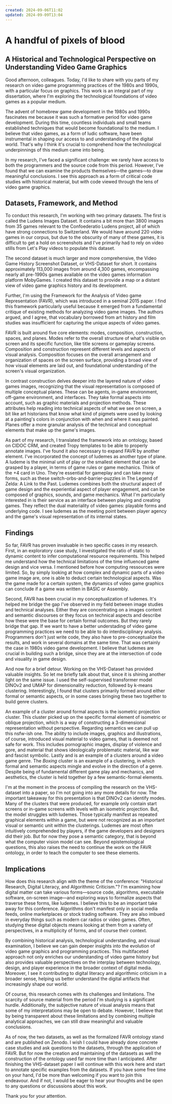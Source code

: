 ```yaml
---
created: 2024-09-06T11:02
updated: 2024-09-09T13:04
---
```

# A handful of pixels of blood
## A Historical and Technological Perspective on Understanding Video Game Graphics

Good afternoon, colleagues. Today, I'd like to share with you parts of my research on video game programming practices of the 1980s and 1990s, with a particular focus on graphics. This work is an integral part of my dissertation, where I'm exploring the technological foundations of video games as a popular medium.

The advent of homebrew game development in the 1980s and 1990s fascinates me because it was such a formative period for video game development. During this time, countless individuals and small teams established techniques that would become foundational to the medium. I believe that video games, as a form of ludic software, have been instrumental in shaping our access to and understanding of the digital world. That's why I think it's crucial to comprehend how the technological underpinnings of this medium came into being.

In my research, I've faced a significant challenge: we rarely have access to both the programmers and the source code from this period. However, I've found that we can examine the products themselves—the games—to draw meaningful conclusions. I see this approach as a form of critical code studies with historical material, but with code viewed through the lens of video game graphics.

## Datasets, Framework, and Method

To conduct this research, I'm working with two primary datasets. The first is called the Ludens Images Dataset. It contains a bit more than 3800 images from 35 games relevant to the Confoederatio Ludens project, all of which have strong connections to Switzerland. We would have around 220 video games in our corpus, but due to the obscurity of many of these games, it is difficult to get a hold on screenshots and I've primarily had to rely on video stills from Let's Play videos to populate this dataset.

The second dataset is much larger and more comprehensive, the Video Game History Screenshot Dataset, or VHS-Dataset for short. It contains approximately 113,000 images from around 4,300 games, encompassing nearly all pre-1990s games available on the video games information platform MobyGames. I created this dataset to provide a map or a distant view of video game graphics history and its development.

Further, I'm using the Framework for the Analysis of Video game Representation (FAVR), which was introduced in a seminal 2015 paper. I find this framework particularly useful because it emerged from a fundamental critique of existing methods for analyzing video game images. The authors argued, and I agree, that vocabulary borrowed from art history and film studies was insufficient for capturing the unique aspects of video games. 

FAVR is built around five core elements: modes, composition, construction, spaces, and planes. Modes refer to the overall structure of what's visible on screen and its specific function, like title screens or gameplay screens. Composition and construction represent different levels and aspects of visual analysis. Composition focuses on the overall arrangement and organization of spaces on the screen surface, providing a broad view of how visual elements are laid out, and foundational understanding of the screen's visual organization. 

In contrast construction delves deeper into the layered nature of video games images, recognizing that the visual representation is composed of multiple conceptual planes. These can be agents, in-game environment, off-game environment, and interfaces. They take formal aspects into account, such as graphic materials and projection methods. These attributes help reading into technical aspects of what we see on screen, a bit like art historians that know what kind of pigmets were used by looking at a painting's colors in conjunction with when and where it was painted. Planes offer a more granular analysis of the technical and conceptual elements that make up the game's images. 

As part of my research, I translated the framework into an ontology, based on CIDOC CRM, and created Tropy templates to be able to properly annotate images. I've found it also necessary to expand FAVR by another element. I've incorporated the concept of ludemes as another type of plane. A ludeme is the minimal unit of play or the smallest element that can be grasped by a player, in terms of game rules or game mechanics. Think of the +4 card in Uno. They're essential for gameplay and can take many forms, such as these switch-orbs-and-barrier-puzzles in The Legend of Zelda: A Link to the Past. Ludemes combines both the structural aspect of game design and the experiential aspect of player engagement, and can be composed of graphics, sounds, and game mechanics. What I'm particularly interested in is their service as an interface between playing and creating games. They reflect the dual materiality of video games: playable forms and underlying code. I see ludemes as the meeting point between player agency and the game's visual representation of its internal states. 

## Findings

So far, FAVR has proven invaluable in two specific cases in my research. First, in an exploratory case study, I investigated the ratio of static to dynamic content to infer computational resource requirements. This helped me understand how the technical limitations of the time influenced game design and vice versa. I mentioned before how computing ressources were limited. So, by simply looking at how complex and dynamic parts of a video game image are, one is able to deduct certain technological aspects. Was the game made for a certain system, the dynamics of video game graphics can conclude if a game was written in BASIC or Assembly.

Second, FAVR has been crucial in my conceptualization of ludemes. It's helped me bridge the gap I've observed in my field between image studies and technical analyses. Either they are concentrating on a images content and semantic discourses or they focus on technical aspects and describe how these were the base for certain formal outcomes. But they rarely bridge that gap. If we want to have a better understading of video game programming practices we need to be able to do interdisciplinary analysis. Programmers don't just write code, they also have to pre-conceptualize the results, and work in several domains at the same time. That was certainly the case in 1980s video game development. I believe that ludemes are crucial in building such a bridge, since they are at the intersection of code and visuality in game design.

And now for a brief detour. Working on the VHS-Dataset has provided valuable insights. So let me briefly talk about that, since it is shining another light on the same issue. I used the self-supervised transformer model DINOv2 and UMAP for dimensionality reduction, followed by k-means clustering. Interestingly, I found that clusters primarily formed around either formal or semantic aspects, or in some cases bringing these two together to build genre clusters.

An example of a cluster around formal aspects is the isometric projection cluster. This cluster picked up on the specific formal element of isometric or oblique projection, which is a way of constructing a 3-dimensional representation without perspective. Regarding semantics we can pull up this nsfw-ish one. The ability to include images, graphics and illustrations, of course, introduced visual material to video games, that is deemed not safe for work. This includes pornographic images, display of violence and gore, and material that shows ideologically problematic material, like war and fascist symbolic. Lastly and is an example of a clusters around a video game genre. The *Boxing* cluster is an example of a clustering, in which formal and semantic aspects mingle and evolve in the direction of a genre. Despite being of fundamental different game play and mechanics, and aesthetics, the cluster is held together by a few semantic-formal elements.

I'm at the moment in the process of compiling the research on the VHS-dataset into a paper, so I'm not going into any more details for now. The important takeaway for this presentation is that DINOv2 can identify modes. Many of the clusters that were produced, for example only contain start screens or in-game screens with levels with an isometric projection. But, the model struggles with ludemes. Those typically manifest as repeated graphical elements within a game, but were not recognized as an important visual or semantic unit within the clusterings. Ludemes are most often intuitively comprehended by players, if the game developers and designers did their job. But for now they pose a semantic category, that is beyond what the computer vision model can see. Beyond epistemological questions, this also raises the need to continue the work on the FAVR ontology, in order to teach the computer to see these elements.

## Implications

How does this research align with the theme of the conference: "Historical Research, Digital Literacy, and Algorithmic Criticism."? I'm examining how digital matter can take various forms—source code, algorithms, executable software, on-screen image—and exploring ways to formalize aspects that traverse these forms, like ludemes. I believe this to be an important take away for this conference. Algorithms don't manifest only in social media feeds, online marketplaces or stock trading software. They are also imbued in everyday things such as modern car radios or video games. Often, studying these digital objects means looking at them from a variety of perspectives, in a multiplicity of forms, and of course their context.

By combining historical analysis, technological understanding, and visual examination, I believe we can gain deeper insights into the evolution of video game graphics and programming practices. This multifaceted approach not only enriches our understanding of video game history but also provides valuable perspectives on the interplay between technology, design, and player experience in the broader context of digital media. Moreover, I see it contributing to digital literacy and algorithmic criticism in a broader sense, helping us better understand the digital artifacts that increasingly shape our world.

Of course, this research comes with its challenges and limitations. The scarcity of source material from the period I'm studying is a significant hurdle. Additionally, the subjective nature of visual analysis means that some of my interpretations may be open to debate. However, I believe that by being transparent about these limitations and by combining multiple analytical approaches, we can still draw meaningful and valuable conclusions.

As of now, the two datasets, as well as the formalized FAVR ontology stand and are published on Zenodo. I wish I could have already done concrete case studies and ask questions to the datasets, through the application of FAVR. But for now the creation and maintaining of the datasets as well the construction of the ontology used far more time than I anticipated. After finishing the VHS-dataset paper I will continue with this work here and start to annotate specific examples from the datasets. If you have some free time on your hand, I'd be more than welcoming if you want to join this endeavour. And if not, I would be eager to hear your thoughts and be open to any questions or discussions about this work.

Thank you for your attention. 